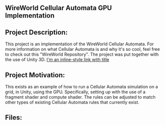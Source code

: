 ## WireWorld Cellular Automata GPU Implementation

## Project Description:
This project is an implementation of the WireWorld Cellular Automata. For more information on what Cellular Automata is and why it's so cool, feel free to check out this "WireWorld Repository". The project was put together with the use of Unity 3D. [I'm an inline-style link with title](https://www.google.com "Google's Homepage")

## Project Motivation:
This exists as an example of how to run a Cellular Automata simulation on a grid, in Unity, using the GPU. Specifically, setting up with the use of a fragment shader and compute shader. The rules can be adjusted to match other types of existing Cellular Automata rules that currently exist.

## Files:
